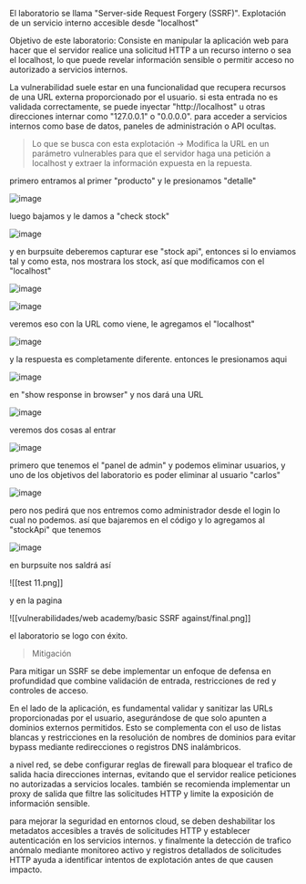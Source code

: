 
El laboratorio se llama "Server-side Request Forgery (SSRF)". Explotación de un servicio interno accesible desde "localhost"

Objetivo de este laboratorio:   Consiste en manipular la aplicación web para hacer que el servidor  realice una solicitud HTTP a un recurso interno o sea el localhost, lo que puede revelar información sensible o permitir acceso no autorizado a servicios internos. 

La vulnerabilidad suele estar en una funcionalidad que recupera recursos de una URL externa proporcionado por el usuario. si esta entrada no es validada correctamente, se puede inyectar "http://localhost" u otras direcciones internar como "127.0.0.1" o "0.0.0.0". para acceder a servicios internos como base de datos, paneles de administración o API ocultas. 

> Lo que se busca con esta explotación -> Modifica la URL en un parámetro vulnerables para que el servidor haga una petición a localhost y extraer la información expuesta en la repuesta. 

primero entramos al primer "producto" y le presionamos "detalle" 

![image](https://github.com/user-attachments/assets/48b56bf0-f23b-4c57-9048-117438d77027)

luego bajamos y le damos a  "check stock" 

![image](https://github.com/user-attachments/assets/2d0e0850-a469-4b31-9b58-2298651dadb3)

y en burpsuite deberemos capturar ese "stock api", entonces si lo enviamos tal y como esta, nos mostrara los stock, así que modificamos con el "localhost" 

![image](https://github.com/user-attachments/assets/4c855086-c18b-402f-9441-be79e23455dc)

![image](https://github.com/user-attachments/assets/08b88123-2b88-4189-b789-5e849edac39f)

veremos eso con la URL como viene, le agregamos el "localhost"

![image](https://github.com/user-attachments/assets/f48d5655-fe67-4b7f-a31c-cbe5b2f7b746)

y la respuesta es completamente diferente. entonces le presionamos aqui

![image](https://github.com/user-attachments/assets/2a0a3004-c3b8-439f-9a7f-62c4f0b6360d)

en "show response in browser" y nos dará una URL 

![image](https://github.com/user-attachments/assets/c5b31a6f-da4e-472b-8a9d-1c5196bd2188)

veremos dos cosas al entrar

![image](https://github.com/user-attachments/assets/c5047af8-9bcc-4c4b-b247-9c6472a33f7e)

primero que tenemos el "panel de admin" y podemos eliminar usuarios, y uno de los objetivos del laboratorio es poder eliminar al usuario "carlos" 

![image](https://github.com/user-attachments/assets/e491dd02-97e5-4924-b52d-656c00ac5328)

pero nos pedirá que nos entremos como administrador desde el login lo cual no podemos. así que bajaremos en el código y lo agregamos al "stockApi" que tenemos

![image](https://github.com/user-attachments/assets/c5547620-96db-4148-9cc1-360549ba7ef3)

en burpsuite nos saldrá así

![[test 11.png]]

y en la pagina 

![[vulnerabilidades/web academy/basic SSRF against/final.png]]

el laboratorio se logo con éxito. 

> Mitigación 

Para mitigar un SSRF se debe implementar un enfoque de defensa en profundidad que combine validación de entrada, restricciones de red y controles de acceso.

En el lado de la aplicación, es fundamental validar y sanitizar las URLs proporcionadas por el usuario, asegurándose de que solo apunten a dominios externos permitidos. Esto se complementa con el uso de listas blancas y restricciones en la resolución de nombres de dominios para evitar bypass mediante redirecciones o registros DNS inalámbricos. 

a nivel red, se debe configurar reglas de firewall para bloquear el trafico de salida hacia direcciones internas, evitando que el servidor realice peticiones no autorizadas a servicios locales. también se recomienda implementar un proxy de salida que filtre las solicitudes HTTP y limite la exposición de información sensible.

para mejorar la seguridad en entornos cloud, se deben deshabilitar los metadatos accesibles a través de solicitudes HTTP y establecer autenticación en los servicios internos. y finalmente la detección de trafico anómalo mediante monitoreo activo y registros detallados de solicitudes HTTP ayuda a identificar intentos de explotación antes de que causen impacto.  

